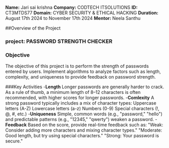 **Name:** Jari sai krishna
**Company:** CODTECH ITSOLUTIONS
**ID:** CT3MTDS77
**Domain:** CYBER SECURITY & ETHICAL HACKING
**Duration:** August 17th 2024 to November 17th 2024
**Mentor:** Neela Santhu


##Overview of the Project

### project: PASSWORD STRENGTH CHECKER

### Objective
The objective of this project is to perform the strength of passwords entered by users. Implement algorithms to analyze factors such as length, complexity, and uniqueness to provide feedback on password strength.

###Key Activities
-**Length**
Longer passwords are generally harder to crack. As a rule of thumb, a minimum length of 8–12 characters is often recommended, with higher scores for longer passwords.
-**Comlexity**
A strong password typically includes a mix of character types:
Uppercase letters (A-Z)
Lowercase letters (a-z)
Numbers (0-9)
Special characters (!, @, #, etc.)
-**Uniqueness**
Simple, common words (e.g., "password," "hello") and predictable patterns (e.g., "12345," "qwerty") weaken a password.
-**Feedback**
Based on the score, provide real-time feedback such as:
"Weak: Consider adding more characters and mixing character types."
"Moderate: Good length, but try using special characters."
"Strong: Your password is secure."
